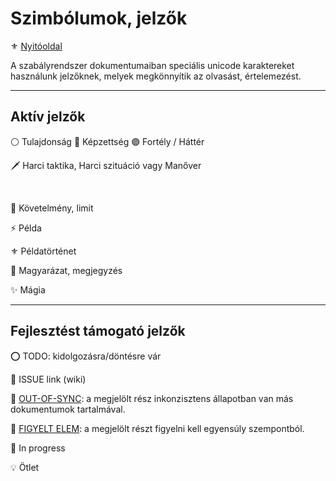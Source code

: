 # Szimbólumok, jelzők

⚜️ [Nyitóoldal](start.md)

A szabályrendszer dokumentumaiban speciális unicode karaktereket használunk jelzőknek, melyek megkönnyítik az olvasást, értelemezést.

---
## Aktív jelzők
⚪ Tulajdonság 🔵 Képzettség 🟣 Fortély / Háttér

🗡️ Harci taktika, Harci szituáció vagy Manőver

<br />

🔻 Követelmény, limit

⚡ Példa

⚜️ Példatörténet

🔆 Magyarázat, megjegyzés

✨ Mágia

---
## Fejlesztést támogató jelzők

⭕ TODO: kidolgozásra/döntésre vár

🔺 ISSUE link (wiki)

🔹 [OUT-OF-SYNC](https://github.com/kaktusztea/km100/wiki/OUT-OF-SYNC): a megjelölt rész inkonzisztens állapotban van más dokumentumok tartalmával.

👀 [FIGYELT ELEM](https://github.com/kaktusztea/km100/wiki/FIGYELT-ELEMEK): a megjelölt részt figyelni kell egyensúly szempontból.

🚧 In progress

💡 Ötlet

